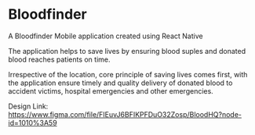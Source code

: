 # Bloodfinder

A Bloodfinder Mobile application created using React Native

The application helps to save lives by ensuring blood suples and donated blood reaches patients on time.

Irrespective of the location, core principle of saving lives comes first, with the application ensure timely and quality delivery of donated blood to accident victims, hospital emergencies and other emergencies.

Design Link: https://www.figma.com/file/FIEuvJ6BFIKPFDuO32Zosp/BloodHQ?node-id=1010%3A59
